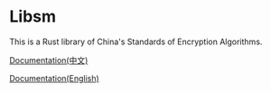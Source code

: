 # Libsm

This is a Rust library of China's Standards of Encryption Algorithms.

[Documentation(中文)](http://tech.nebula.moe/files/libsm_doc/en)

[Documentation(English)](http://tech.nebula.moe/files/libsm_doc/zh)
